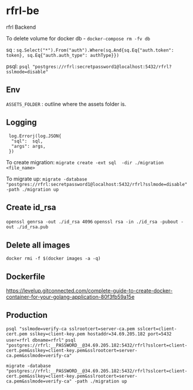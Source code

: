 # rfrl-be

rfrl Backend

To delete volume for docker db - `docker-compose rm -fv db`

sq : `sq.Select("*").From("auth").Where(sq.And{sq.Eq{"auth.token": token}, sq.Eq{"auth.auth_type": authType}})`

psql: `psql "postgres://rfrl:secretpassword1@localhost:5432/rfrl?sslmode=disable"`

## Env

`ASSETS_FOLDER` : outline where the assets folder is.

## Logging

```
 log.Errorj(log.JSON{
  "sql":  sql,
  "args": args,
 })
```

To create migration:
`migrate create -ext sql  -dir ./migration <file_name>`

To migrate up:
`migrate -database "postgres://rfrl:secretpassword1@localhost:5432/rfrl?sslmode=disable" -path ./migration up`

## Create id_rsa

`openssl genrsa -out ./id_rsa 4096`
`openssl rsa -in ./id_rsa -pubout -out ./id_rsa.pub`

## Delete all images

`docker rmi -f $(docker images -a -q)`

## Dockerfile

<https://levelup.gitconnected.com/complete-guide-to-create-docker-container-for-your-golang-application-80f3fb59a15e>

## Production

`psql "sslmode=verify-ca sslrootcert=server-ca.pem sslcert=client-cert.pem sslkey=client-key.pem hostaddr=34.69.205.182 port=5432 user=rfrl dbname=rfrl"`
`psql "postgres://rfrl:__PASSWORD__@34.69.205.182:5432/rfrl?sslcert=client-cert.pem&sslkey=client-key.pem&sslrootcert=server-ca.pem&sslmode=verify-ca"`

`migrate -database "postgres://rfrl:__PASSWORD__@34.69.205.182:5432/rfrl?sslcert=client-cert.pem&sslkey=client-key.pem&sslrootcert=server-ca.pem&sslmode=verify-ca" -path ./migration up`

